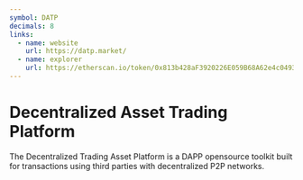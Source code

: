 ```yaml
---
symbol: DATP
decimals: 8
links:
  - name: website
    url: https://datp.market/
  - name: explorer
    url: https://etherscan.io/token/0x813b428aF3920226E059B68A62e4c04933D4eA7a
---
```


# Decentralized Asset Trading Platform

The Decentralized Trading Asset Platform is a DAPP opensource toolkit built for transactions using third parties with decentralized P2P networks.
